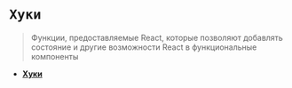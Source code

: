 # `Хуки`
> Функции, предоставляемые React, которые позволяют добавлять состояние и другие возможности React в функциональные компоненты

* **<a href="./useCallback/readme.md">Хуки</a>**